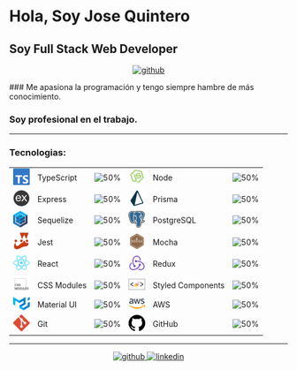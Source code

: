 # Hola, Soy Jose Quintero

## Soy Full Stack Web Developer
<p align="center">
    <a href="https://github.com/JoseVQuintero">
      <img src='https://thumbs.gfycat.com/CrazyEthicalJohndory-size_restricted.gif' alt='github'>
    </a>
</p>
### Me apasiona la programación y tengo siempre hambre de más conocimiento.

### Soy profesional en el trabajo.

---

### Tecnologias:

|                                                                |                   |                                      |                                                    |             |                                      |
| -------------------------------------------------------------- | ----------------- | ------------------------------------ | -------------------------------------------------- | ----------- | ------------------------------------ |
| ![typescript](./img/technologies/typescript.png)               | TypeScript        | ![50%](https://progress-bar.dev/50/) | ![node](./img/technologies/node.png)                           | Node              | ![50%](https://progress-bar.dev/50/) 
| ![express](./img/technologies/express.png)                     | Express           | ![50%](https://progress-bar.dev/50/) | ![prisma](./img/technologies/prisma.png)                       | Prisma            | ![50%](https://progress-bar.dev/50/) 
| ![sequelize](./img/technologies/sequelize.png)                 | Sequelize         | ![50%](https://progress-bar.dev/50/) | ![postgresql](./img/technologies/postgresql.png)               | PostgreSQL        | ![50%](https://progress-bar.dev/50/) 
| ![jest](./img/technologies/jest.png)                           | Jest              | ![50%](https://progress-bar.dev/50/) | ![mocha](./img/technologies/mocha.png)                         | Mocha             | ![50%](https://progress-bar.dev/50/) 
| ![react](./img/technologies/react.png)                         | React             | ![50%](https://progress-bar.dev/50/) | ![redux](./img/technologies/redux.png)                         | Redux             | ![50%](https://progress-bar.dev/50/) 
| ![css-modules](./img/technologies/css-modules.png)             | CSS Modules       | ![50%](https://progress-bar.dev/50/) | ![styled-components](./img/technologies/styled-components.png) | Styled Components | ![50%](https://progress-bar.dev/50/) 
| ![material-ui](./img/technologies/material-ui.png)             | Material UI       | ![50%](https://progress-bar.dev/50/) | ![aws](./img/technologies/aws.png)                             | AWS               | ![50%](https://progress-bar.dev/50/) 
| ![git](./img/technologies/git.png)                             | Git               | ![50%](https://progress-bar.dev/50/) | ![github](./img/technologies/github.png)                       | GitHub            | ![50%](https://progress-bar.dev/50/) 

---

<p align="center">
    <a href="https://github.com/JoseVQuintero">
      <img src='https://cdn.jsdelivr.net/npm/simple-icons@3.0.1/icons/github.svg' alt='github' height='40'>
    </a>
    <a href="https://www.linkedin.com/in/jose-venancio-quintero-hermosillo-1a5b0b251/">
      <img src='https://cdn.jsdelivr.net/npm/simple-icons@3.0.1/icons/linkedin.svg' alt='linkedin' height='40'>
    </a>
</p>
